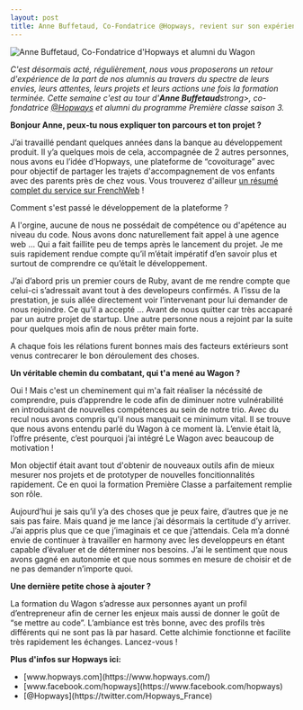 ```yaml
---
layout: post
title: Anne Buffetaud, Co-Fondatrice @Hopways, revient sur son expérience au Wagon
---
```


![Anne Buffetaud, Co-Fondatrice d'Hopways et alumni du Wagon](lewagon-anne-buffetaud-hopways.jpg)

<em>C'est désormais acté, régulièrement, nous vous proposerons un retour d'expérience de la part de nos alumnis au travers du spectre de leurs envies, leurs attentes, leurs projets et leurs actions une fois la formation terminée. Cette semaine c'est au tour d'<strong>Anne Buffetaud</strong>strong>, co-fondatrice [@Hopways](https://www.hopways.com/) et alumni du programme Première classe saison 3.</em>

<strong>Bonjour Anne, peux-tu nous expliquer ton parcours et ton projet ?</strong>

J’ai travaillé pendant quelques années dans la banque au développement produit. Il y’a quelques mois de cela, accompagnée de 2 autres personnes, nous avons eu l’idée d’Hopways, une plateforme de “covoiturage” avec pour objectif de partager les trajets d'accompagnement de vos enfants avec des parents près de chez vous. Vous trouverez d'ailleur [un résumé complet du service sur FrenchWeb](http://frenchweb.fr/la-start-up-du-jour-trois-mamans-creent-hopways-le-covoiturage-dedie-aux-activites-extra-scolaires/166213) !

<stong>Comment s'est passé le développement de la plateforme ?</stong>

A l'orgine, aucune de nous ne possédait de compétence ou d'apétence au niveau du code. Nous avons donc naturellement fait appel à une agence web ... Qui a fait faillite peu de temps après le lancement du projet. Je me suis rapidement rendue compte qu’il m’était impératif d’en savoir plus et surtout de comprendre ce qu’était le développement.

J’ai d’abord pris un premier cours de Ruby, avant de me rendre compte que celui-ci s’adressait avant tout à des developeurs confirmés. A l’issu de la prestation, je suis allée directement voir l’intervenant pour lui demander de nous rejoindre. Ce qu’il a accepté ... Avant de nous quitter car très accaparé par un autre projet de startup. Une autre personne nous a rejoint par la suite pour quelques mois afin de nous prêter main forte.

A chaque fois les rélations furent bonnes mais des facteurs extérieurs sont venus contrecarer le bon déroulement des choses.

<strong>Un véritable chemin du combatant, qui t'a mené au Wagon ?</strong>

Oui ! Mais c'est un cheminement qui m'a fait réaliser la nécéssité de comprendre, puis d’apprendre le code afin de diminuer notre vulnérabilité en introduisant de nouvelles compétences au sein de notre trio. Avec du recul nous avons compris qu'il nous manquait ce minimum vital. Il se trouve que nous avons entendu parlé du Wagon à ce moment là. L’envie était là, l’offre présente, c’est pourquoi j’ai intégré Le Wagon avec beaucoup de motivation !

Mon objectif était avant tout d'obtenir de nouveaux outils afin de mieux mesurer nos projets et de prototyper de nouvelles foncitionnalités rapidement. Ce en quoi la formation Première Classe a parfaitement remplie son rôle.

Aujourd’hui je sais qu’il y’a des choses que je peux faire, d’autres que je ne sais pas faire. Mais quand je me lance j’ai désormais la certitude d’y arriver. J’ai appris plus que ce que j’imaginais et ce que j’attendais. Cela m’a donné envie de continuer à travailler en harmony avec les developpeurs en étant capable d’évaluer et de déterminer nos besoins. J’ai le sentiment que nous avons gagné en autonomie et que nous sommes en mesure de choisir et de ne pas demander n’importe quoi.

<strong>Une dernière petite chose à ajouter ?</strong>

La formation du Wagon s’adresse aux personnes ayant un profil d’entrepreneur afin de cerner les enjeux mais aussi de donner le goût de “se mettre au code”. L’ambiance est très bonne, avec des profils très différents qui ne sont pas là par hasard. Cette alchimie fonctionne et facilite très rapidement les échanges. Lancez-vous !

<strong>Plus d'infos sur Hopways ici:</strong>
<ul>
  <li>[www.hopways.com](https://www.hopways.com/)</li>
  <li>[www.facebook.com/hopways](https://www.facebook.com/hopways)</li>
  <li>[@Hopways](https://twitter.com/Hopways_France)</li>
</ul>


